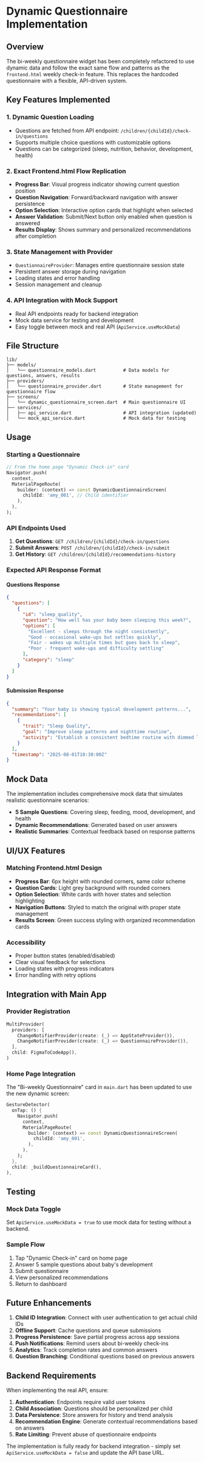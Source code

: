 # Dynamic Questionnaire Implementation

## Overview

The bi-weekly questionnaire widget has been completely refactored to use dynamic data and follow the exact same flow and patterns as the `frontend.html` weekly check-in feature. This replaces the hardcoded questionnaire with a flexible, API-driven system.

## Key Features Implemented

### 1. **Dynamic Question Loading**
- Questions are fetched from API endpoint: `/children/{childId}/check-in/questions`
- Supports multiple choice questions with customizable options
- Questions can be categorized (sleep, nutrition, behavior, development, health)

### 2. **Exact Frontend.html Flow Replication**
- **Progress Bar**: Visual progress indicator showing current question position
- **Question Navigation**: Forward/backward navigation with answer persistence
- **Option Selection**: Interactive option cards that highlight when selected
- **Answer Validation**: Submit/Next button only enabled when question is answered
- **Results Display**: Shows summary and personalized recommendations after completion

### 3. **State Management with Provider**
- `QuestionnaireProvider`: Manages entire questionnaire session state
- Persistent answer storage during navigation
- Loading states and error handling
- Session management and cleanup

### 4. **API Integration with Mock Support**
- Real API endpoints ready for backend integration
- Mock data service for testing and development
- Easy toggle between mock and real API (`ApiService.useMockData`)

## File Structure

```
lib/
├── models/
│   └── questionnaire_models.dart          # Data models for questions, answers, results
├── providers/
│   └── questionnaire_provider.dart        # State management for questionnaire flow
├── screens/
│   └── dynamic_questionnaire_screen.dart  # Main questionnaire UI
├── services/
│   ├── api_service.dart                   # API integration (updated)
│   └── mock_api_service.dart              # Mock data for testing
```

## Usage

### Starting a Questionnaire

```dart
// From the home page "Dynamic Check-in" card
Navigator.push(
  context,
  MaterialPageRoute(
    builder: (context) => const DynamicQuestionnaireScreen(
      childId: 'amy_001', // Child identifier
    ),
  ),
);
```

### API Endpoints Used

1. **Get Questions**: `GET /children/{childId}/check-in/questions`
2. **Submit Answers**: `POST /children/{childId}/check-in/submit`
3. **Get History**: `GET /children/{childId}/recommendations-history`

### Expected API Response Format

#### Questions Response
```json
{
  "questions": [
    {
      "id": "sleep_quality",
      "question": "How well has your baby been sleeping this week?",
      "options": [
        "Excellent - sleeps through the night consistently",
        "Good - occasional wake-ups but settles quickly",
        "Fair - wakes up multiple times but goes back to sleep",
        "Poor - frequent wake-ups and difficulty settling"
      ],
      "category": "sleep"
    }
  ]
}
```

#### Submission Response
```json
{
  "summary": "Your baby is showing typical development patterns...",
  "recommendations": [
    {
      "trait": "Sleep Quality",
      "goal": "Improve sleep patterns and nighttime routine",
      "activity": "Establish a consistent bedtime routine with dimmed lights..."
    }
  ],
  "timestamp": "2025-08-01T10:30:00Z"
}
```

## Mock Data

The implementation includes comprehensive mock data that simulates realistic questionnaire scenarios:

- **5 Sample Questions**: Covering sleep, feeding, mood, development, and health
- **Dynamic Recommendations**: Generated based on user answers
- **Realistic Summaries**: Contextual feedback based on response patterns

## UI/UX Features

### Matching Frontend.html Design
- **Progress Bar**: 6px height with rounded corners, same color scheme
- **Question Cards**: Light grey background with rounded corners
- **Option Selection**: White cards with hover states and selection highlighting
- **Navigation Buttons**: Styled to match the original with proper state management
- **Results Screen**: Green success styling with organized recommendation cards

### Accessibility
- Proper button states (enabled/disabled)
- Clear visual feedback for selections
- Loading states with progress indicators
- Error handling with retry options

## Integration with Main App

### Provider Registration
```dart
MultiProvider(
  providers: [
    ChangeNotifierProvider(create: (_) => AppStateProvider()),
    ChangeNotifierProvider(create: (_) => QuestionnaireProvider()),
  ],
  child: FigmaToCodeApp(),
)
```

### Home Page Integration
The "Bi-weekly Questionnaire" card in `main.dart` has been updated to use the new dynamic screen:

```dart
GestureDetector(
  onTap: () {
    Navigator.push(
      context,
      MaterialPageRoute(
        builder: (context) => const DynamicQuestionnaireScreen(
          childId: 'amy_001',
        ),
      ),
    );
  },
  child: _buildQuestionnaireCard(),
),
```

## Testing

### Mock Data Toggle
Set `ApiService.useMockData = true` to use mock data for testing without a backend.

### Sample Flow
1. Tap "Dynamic Check-in" card on home page
2. Answer 5 sample questions about baby's development
3. Submit questionnaire
4. View personalized recommendations
5. Return to dashboard

## Future Enhancements

1. **Child ID Integration**: Connect with user authentication to get actual child IDs
2. **Offline Support**: Cache questions and queue submissions
3. **Progress Persistence**: Save partial progress across app sessions
4. **Push Notifications**: Remind users about bi-weekly check-ins
5. **Analytics**: Track completion rates and common answers
6. **Question Branching**: Conditional questions based on previous answers

## Backend Requirements

When implementing the real API, ensure:

1. **Authentication**: Endpoints require valid user tokens
2. **Child Association**: Questions should be personalized per child
3. **Data Persistence**: Store answers for history and trend analysis
4. **Recommendation Engine**: Generate contextual recommendations based on answers
5. **Rate Limiting**: Prevent abuse of questionnaire endpoints

The implementation is fully ready for backend integration - simply set `ApiService.useMockData = false` and update the API base URL.